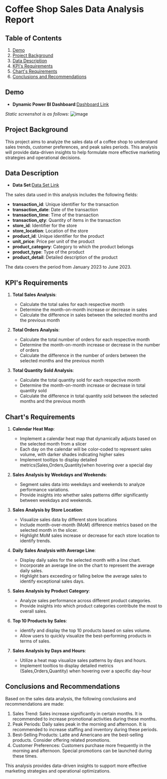 # Coffee Shop Sales Data Analysis Report

## Table of Contents

1. [Demo](#Demo)
2. [Project Background](#project-background)
3. [Data Description](#data-description)
4. [KPI's Requirements](#KPI's-Requirements)
5. [Chart's Requirements](#Chart's-Requirements)
6. [Conclusions and Recommendations](#conclusions-and-recommendations)

## Demo
- **Dynamic Power BI Dashboard**:[Dashboard Link](https://github.com/Emmalamlfz/Coffee-Shop-Sales-Report/blob/main/Coffee%20shop%20sales.pbix)

*Static screenshot is as follows:*
![image](https://github.com/user-attachments/assets/0ac908f5-153c-437f-a0ad-41d123a8b144)


## Project Background

This project aims to analyze the sales data of a coffee shop to understand sales trends, customer preferences, and peak sales periods. This analysis will provide data-driven insights to help formulate more effective marketing strategies and operational decisions.

## Data Description
- **Data Set**:[Data Set Link](https://github.com/Emmalamlfz/Coffee-Shop-Sales-Report/blob/main/Coffee%20Shop%20Sales.xlsx)

The sales data used in this analysis includes the following fields:
- **transaction_id**: Unique identifier for the transaction
- **transaction_date**: Date of the transaction
- **transaction_time**: Time of the transaction
- **transaction_qty**: Quantity of items in the transaction
- **store_id**: Identifier for the store
- **store_location**: Location of the store
- **product_id**: Unique identifier for the product
- **unit_price**: Price per unit of the product
- **product_category**: Category to which the product belongs
- **product_type**: Type of the product
- **product_detail**: Detailed description of the product

The data covers the period from January 2023 to June 2023.

## KPI's Requirements
1. **Total Sales Analysis**:
   - Calculate the total sales for each respective month
   - Determine the month-on-month increase or decrease in sales
   - Calculate the difference in sales between the selected months and the previous month
     
2. **Total Orders Analysis**:
   - Calculate the total  number of orders for each respective month
   - Determine the month-on-month increase or decrease in the number of orders
   - Calculate the difference in the number of orders between the selected months and the previous month
     
3. **Total Quantity Sold Analysis**:
   - Calculate the total quantity sold for each respective month
   - Determine the month-on-month increase or decrease in total quantity sold
   - Calculate the difference in total quantity sold between the selected months and the previous month


## Chart's Requirements

1. **Calendar Heat Map**:
   - Implement a calendar heat map that dynamically adjusts based on the selected month from a slicer
   - Each day on the calendar will be color-coded to represent sales volume, with darker shades indicating higher sales
   - Implement tooltips to display detailed metrics(Sales,Orders,Quantity)when hovering over a special day
     
2. **Sales Analysis by Weekdays and Weekends**:
   - Segment sales data into weekdays and weekends to analyze performance variations.
   - Provide insights into whether sales patterns differ significantly between weekdays and weekends.
     
3. **Sales Analysis by Store Location**:
   - Visualize sales data by different store locatlons
   - Include month-over-month (MoM) difference metrics based on the selected month in the slicer.
   - Highlight MoM sales increase or decrease for each store location to identify trends.
     
4. **Daily Sales Analysis with Average Line**:
   - Display daily sales for the selected month with a line chart.
   - Incorporate an average line on the chart to represent the average daily sales.
   - Highlight bars exceeding or falling below the average sales to identify exceptional sales days.
     
5. **Sales Analysis by Product Category**:
   - Analyze sales performance across different product categories.
   - Provide insights into which product categories contribute the most to overall sales.
     
6. **Top 10 Products by Sales**:
   - identify and display the top 10 products based on sales volume.
   - Allow users to quickly visualize the best-performing products in terms of sales.
     
7. **Sales Analysis by Days and Hours**:
   - Utilize a heat map visualize sales patterns by days and hours.
   - Implement tooltios to display detailed metrics (Sales,Orders,Quantity) when hovering over a specific day-hour


## Conclusions and Recommendations
Based on the sales data analysis, the following conclusions and recommendations are made:

1. Sales Trend: Sales increase significantly in certain months. It is recommended to increase promotional activities during these months.
2. Peak Periods: Daily sales peak in the morning and afternoon. It is recommended to increase staffing and inventory during these periods.
3. Best-Selling Products: Latte and Americano are the best-selling products. Consider offering related promotions.
4. Customer Preferences: Customers purchase more frequently in the morning and afternoon. Special promotions can be launched during these times.

This analysis provides data-driven insights to support more effective marketing strategies and operational optimizations.














